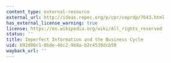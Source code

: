 ```yaml
---
content_type: external-resource
external_url: http://ideas.repec.org/p/cpr/ceprdp/7643.html
has_external_license_warning: true
license: https://en.wikipedia.org/wiki/All_rights_reserved
status: ''
title: Imperfect Information and the Business Cycle
uid: b92d86c1-0bde-46c2-9b8a-b2c4539dcb59
wayback_url: ''
---
```


